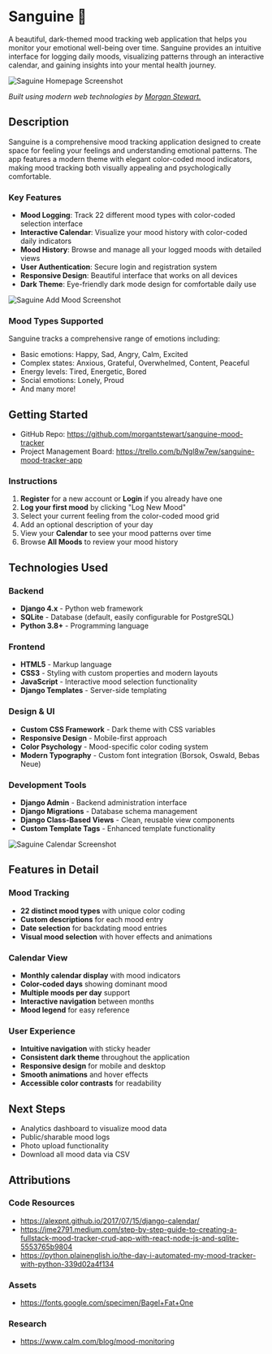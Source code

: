 # Sanguine 🌙

A beautiful, dark-themed mood tracking web application that helps you monitor your emotional well-being over time. Sanguine provides an intuitive interface for logging daily moods, visualizing patterns through an interactive calendar, and gaining insights into your mental health journey.

<img src="main_app/static/css/images/screenshot1.png" alt="Saguine Homepage Screenshot"/>


*Built using modern web technologies by [Morgan Stewart.](https://github.com/morgantstewart)*



## Description

Sanguine is a comprehensive mood tracking application designed to create space for feeling your feelings and understanding emotional patterns. The app features a modern theme with elegant color-coded mood indicators, making mood tracking both visually appealing and psychologically comfortable.

### Key Features

- **Mood Logging**: Track 22 different mood types with color-coded selection interface
- **Interactive Calendar**: Visualize your mood history with color-coded daily indicators
- **Mood History**: Browse and manage all your logged moods with detailed views
- **User Authentication**: Secure login and registration system
- **Responsive Design**: Beautiful interface that works on all devices
- **Dark Theme**: Eye-friendly dark mode design for comfortable daily use


<img src="main_app/static/css/images/screenshot2.png" alt="Saguine Add Mood Screenshot"/>


### Mood Types Supported

Sanguine tracks a comprehensive range of emotions including:
- Basic emotions: Happy, Sad, Angry, Calm, Excited
- Complex states: Anxious, Grateful, Overwhelmed, Content, Peaceful
- Energy levels: Tired, Energetic, Bored
- Social emotions: Lonely, Proud
- And many more!



## Getting Started

- GitHub Repo: https://github.com/morgantstewart/sanguine-mood-tracker
- Project Management Board: https://trello.com/b/Ngl8w7ew/sanguine-mood-tracker-app



### Instructions
1. **Register** for a new account or **Login** if you already have one
2. **Log your first mood** by clicking "Log New Mood"
3. Select your current feeling from the color-coded mood grid
4. Add an optional description of your day
5. View your **Calendar** to see your mood patterns over time
6. Browse **All Moods** to review your mood history

## Technologies Used

### Backend
- **Django 4.x** - Python web framework
- **SQLite** - Database (default, easily configurable for PostgreSQL)
- **Python 3.8+** - Programming language

### Frontend
- **HTML5** - Markup language
- **CSS3** - Styling with custom properties and modern layouts
- **JavaScript** - Interactive mood selection functionality
- **Django Templates** - Server-side templating

### Design & UI
- **Custom CSS Framework** - Dark theme with CSS variables
- **Responsive Design** - Mobile-first approach
- **Color Psychology** - Mood-specific color coding system
- **Modern Typography** - Custom font integration (Borsok, Oswald, Bebas Neue)

### Development Tools
- **Django Admin** - Backend administration interface
- **Django Migrations** - Database schema management
- **Django Class-Based Views** - Clean, reusable view components
- **Custom Template Tags** - Enhanced template functionality



<img src="main_app/static/css/images/screenshot3.png" alt="Saguine Calendar Screenshot"/>

## Features in Detail

### Mood Tracking
- **22 distinct mood types** with unique color coding
- **Custom descriptions** for each mood entry
- **Date selection** for backdating mood entries
- **Visual mood selection** with hover effects and animations

### Calendar View
- **Monthly calendar display** with mood indicators
- **Color-coded days** showing dominant mood
- **Multiple moods per day** support
- **Interactive navigation** between months
- **Mood legend** for easy reference

### User Experience
- **Intuitive navigation** with sticky header
- **Consistent dark theme** throughout the application
- **Responsive design** for mobile and desktop
- **Smooth animations** and hover effects
- **Accessible color contrasts** for readability

## Next Steps
- Analytics dashboard to visualize mood data
- Public/sharable mood logs
- Photo upload functionality
- Download all mood data via CSV



## Attributions

### Code Resources
- https://alexpnt.github.io/2017/07/15/django-calendar/
- https://jme2791.medium.com/step-by-step-guide-to-creating-a-fullstack-mood-tracker-crud-app-with-react-node-js-and-sqlite-5553765b9804
- https://python.plainenglish.io/the-day-i-automated-my-mood-tracker-with-python-339d02a4f134

### Assets 
-  https://fonts.google.com/specimen/Bagel+Fat+One

### Research
- https://www.calm.com/blog/mood-monitoring
